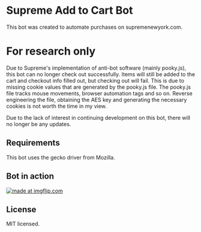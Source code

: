 # Supreme Add to Cart Bot

This bot was created to automate purchases on supremenewyork.com.


# For research only

Due to Supreme's implementation of anti-bot software (mainly pooky.js), this bot can no longer check out successfully.
Items will still be added to the cart and checkout info filled out, but checking out will fail.
This is due to missing cookie values that are generated by the pooky.js file.  The pooky.js file tracks mouse movements, 
browser automation tags and so on.  Reverse engineering the file, obtaining the AES key and generating the necessary 
cookies is not worth the time in my view.

Due to the lack of interest in continuing development on this bot, there will no longer be any updates.

## Requirements

This bot uses the gecko driver from Mozilla.

## Bot in action

<a href="https://imgflip.com/gif/32uqb1"><img src="https://i.imgflip.com/32uqb1.gif" title="made at imgflip.com"/></a>

## License

MIT licensed.

